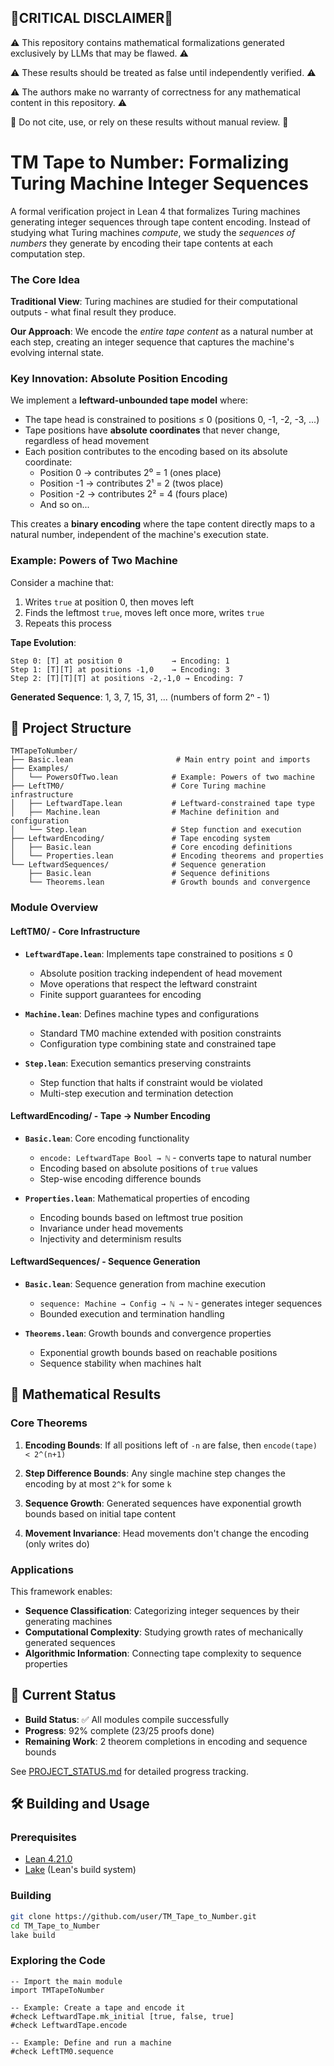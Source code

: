 ## 🚨CRITICAL DISCLAIMER🚨 

⚠️ This repository contains mathematical formalizations generated exclusively by LLMs that may be flawed. ⚠️

⚠️ These results should be treated as false until independently verified. ⚠️

⚠️ The authors make no warranty of correctness for any mathematical content in this repository. ⚠️

🛑 Do not cite, use, or rely on these results without manual review. 🛑


# TM Tape to Number: Formalizing Turing Machine Integer Sequences

A formal verification project in Lean 4 that formalizes Turing machines generating integer sequences through tape content encoding. Instead of studying what Turing machines *compute*, we study the *sequences of numbers* they generate by encoding their tape contents at each computation step.

### The Core Idea

**Traditional View**: Turing machines are studied for their computational outputs - what final result they produce.

**Our Approach**: We encode the *entire tape content* as a natural number at each step, creating an integer sequence that captures the machine's evolving internal state.

### Key Innovation: Absolute Position Encoding

We implement a **leftward-unbounded tape model** where:
- The tape head is constrained to positions ≤ 0 (positions 0, -1, -2, -3, ...)
- Tape positions have **absolute coordinates** that never change, regardless of head movement
- Each position contributes to the encoding based on its absolute coordinate:
  - Position 0 → contributes 2⁰ = 1 (ones place)
  - Position -1 → contributes 2¹ = 2 (twos place)  
  - Position -2 → contributes 2² = 4 (fours place)
  - And so on...

This creates a **binary encoding** where the tape content directly maps to a natural number, independent of the machine's execution state.

### Example: Powers of Two Machine

Consider a machine that:
1. Writes `true` at position 0, then moves left
2. Finds the leftmost `true`, moves left once more, writes `true`
3. Repeats this process

**Tape Evolution**:
```
Step 0: [T] at position 0           → Encoding: 1
Step 1: [T][T] at positions -1,0    → Encoding: 3  
Step 2: [T][T][T] at positions -2,-1,0 → Encoding: 7
```

**Generated Sequence**: 1, 3, 7, 15, 31, ... (numbers of form 2ⁿ - 1)

## 📁 Project Structure

```
TMTapeToNumber/
├── Basic.lean                       # Main entry point and imports
├── Examples/
│   └── PowersOfTwo.lean            # Example: Powers of two machine
├── LeftTM0/                        # Core Turing machine infrastructure
│   ├── LeftwardTape.lean           # Leftward-constrained tape type
│   ├── Machine.lean                # Machine definition and configuration  
│   └── Step.lean                   # Step function and execution
├── LeftwardEncoding/               # Tape encoding system
│   ├── Basic.lean                  # Core encoding definitions
│   └── Properties.lean             # Encoding theorems and properties
└── LeftwardSequences/              # Sequence generation
    ├── Basic.lean                  # Sequence definitions
    └── Theorems.lean               # Growth bounds and convergence
```

### Module Overview

#### **LeftTM0/** - Core Infrastructure
- **`LeftwardTape.lean`**: Implements tape constrained to positions ≤ 0
  - Absolute position tracking independent of head movement
  - Move operations that respect the leftward constraint
  - Finite support guarantees for encoding

- **`Machine.lean`**: Defines machine types and configurations
  - Standard TM0 machine extended with position constraints
  - Configuration type combining state and constrained tape

- **`Step.lean`**: Execution semantics preserving constraints
  - Step function that halts if constraint would be violated
  - Multi-step execution and termination detection

#### **LeftwardEncoding/** - Tape → Number Encoding
- **`Basic.lean`**: Core encoding functionality
  - `encode: LeftwardTape Bool → ℕ` - converts tape to natural number
  - Encoding based on absolute positions of `true` values
  - Step-wise encoding difference bounds

- **`Properties.lean`**: Mathematical properties of encoding
  - Encoding bounds based on leftmost true position
  - Invariance under head movements
  - Injectivity and determinism results

#### **LeftwardSequences/** - Sequence Generation  
- **`Basic.lean`**: Sequence generation from machine execution
  - `sequence: Machine → Config → ℕ → ℕ` - generates integer sequences
  - Bounded execution and termination handling

- **`Theorems.lean`**: Growth bounds and convergence properties
  - Exponential growth bounds based on reachable positions
  - Sequence stability when machines halt

## 🎯 Mathematical Results

### Core Theorems

1. **Encoding Bounds**: If all positions left of `-n` are false, then `encode(tape) < 2^(n+1)`

2. **Step Difference Bounds**: Any single machine step changes the encoding by at most `2^k` for some `k`

3. **Sequence Growth**: Generated sequences have exponential growth bounds based on initial tape content

4. **Movement Invariance**: Head movements don't change the encoding (only writes do)

### Applications

This framework enables:
- **Sequence Classification**: Categorizing integer sequences by their generating machines
- **Computational Complexity**: Studying growth rates of mechanically generated sequences  
- **Algorithmic Information**: Connecting tape complexity to sequence properties

## 🚀 Current Status

- **Build Status**: ✅ All modules compile successfully
- **Progress**: 92% complete (23/25 proofs done)
- **Remaining Work**: 2 theorem completions in encoding and sequence bounds

See [PROJECT_STATUS.md](./PROJECT_STATUS.md) for detailed progress tracking.

## 🛠️ Building and Usage

### Prerequisites
- [Lean 4.21.0](https://lean-lang.org/lean4/doc/quickstart.html)
- [Lake](https://github.com/leanprover/lake) (Lean's build system)

### Building
```bash
git clone https://github.com/user/TM_Tape_to_Number.git
cd TM_Tape_to_Number
lake build
```

### Exploring the Code
```lean
-- Import the main module
import TMTapeToNumber

-- Example: Create a tape and encode it
#check LeftwardTape.mk_initial [true, false, true]
#check LeftwardTape.encode

-- Example: Define and run a machine
#check LeftTM0.sequence
```